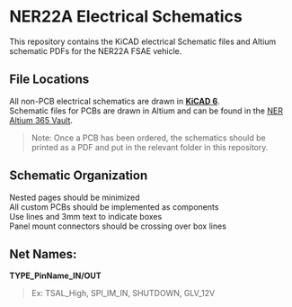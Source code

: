# NER22A Electrical Schematics
This repository contains the KiCAD electrical Schematic files and Altium schematic PDFs for the NER22A FSAE vehicle. 

## File Locations
All non-PCB electrical schematics are drawn in [**KiCAD 6**](https://www.kicad.org/download/).\
Schematic files for PCBs are drawn in Altium and can be found in the [NER Altium 365 Vault](https://northeastern-fsae.365.altium.com/getstarted). 
> Note: Once a PCB has been ordered, the schematics should be printed as a PDF and put in the relevant folder in this repository.

## Schematic Organization
Nested pages should be minimized\
All custom PCBs should be implemented as components\
Use lines and 3mm text to indicate boxes\
Panel mount connectors should be crossing over box lines

## Net Names:
**TYPE_PinName_IN/OUT**
> Ex: TSAL_High, SPI_IM_IN, SHUTDOWN, GLV_12V

